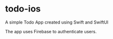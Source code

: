 # todo-ios
A simple Todo App created using Swift and SwiftUI

The app uses Firebase to authenticate users.
